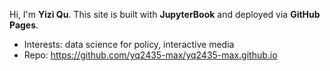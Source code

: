 
Hi, I'm **Yizi Qu**. This site is built with **JupyterBook** and deployed via **GitHub Pages**.

- Interests: data science for policy, interactive media
- Repo: https://github.com/yq2435-max/yq2435-max.github.io
